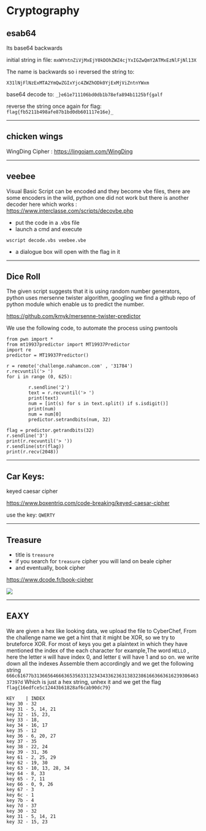 # Cryptography

## esab64 

Its base64 backwards

initial string in file: `mxWYntnZiVjMxEjY0kDOhZWZ4cjYxIGZwQmY2ATMxEzNlFjNl13X`

The name is backwards so i reversed the string to:

`X31lNjFlNzExMTA2YmQwZGIxYjc4ZWZhODk0YjExMjViZntnYWxm`
 
base64 decode to: `_}e61e711106bd0db1b78efa894b1125bf{galf`
 
reverse the string once again for flag: `flag{fb5211b498afe87b1bd0db601117e16e}_`

----------

## chicken wings

WingDing Cipher : https://lingojam.com/WingDing

----------

## veebee

Visual Basic Script can be encoded and they become vbe files, there are some encoders in the wild, python one did not work but there is another decoder here which works : https://www.interclasse.com/scripts/decovbe.php

* put the code in a .vbs file
* launch a cmd and execute

```
wscript decode.vbs veebee.vbe
```

* a dialogue box will open with the flag in it

----------

## Dice Roll

The given script suggests that it is using random number generators, python uses mersenne twister algorithm, googling we find a github repo of python module which enable us to predict the number.

https://github.com/kmyk/mersenne-twister-predictor


We use the following code, to automate the process using pwntools

```
from pwn import *
from mt19937predictor import MT19937Predictor
import re
predictor = MT19937Predictor()

r = remote('challenge.nahamcon.com' , '31784')
r.recvuntil('> ')
for i in range (0, 625):
        
        r.sendline('2')
        text = r.recvuntil('> ')
        print(text)
        num = [int(s) for s in text.split() if s.isdigit()]
        print(num)
        num = num[0]
        predictor.setrandbits(num, 32)

flag = predictor.getrandbits(32)
r.sendline('3')
print(r.recvuntil('> '))
r.sendline(str(flag))
print(r.recv(2048))
```

----------

## Car Keys:
keyed caesar cipher

https://www.boxentriq.com/code-breaking/keyed-caesar-cipher

use the key: `QWERTY`

----------

## Treasure

* title is `treasure`
* if you search for `treasure` cipher you will land on beale cipher
* and eventually, book cipher

https://www.dcode.fr/book-cipher

![](https://i.imgur.com/hV42xOk.png)

----------

## EAXY

We are given a hex like looking data, we upload the file to CyberChef,
From the challenge name we get a hint that it might be XOR, so we try to bruteforce XOR.
For most of keys you get a plaintext in which they have mentioned the index of the each character
for example,The word `HELLO` , here the letter `H` will have index 0, and letter `E` will have 1 and so on.
we write down all the indexes 
Assemble them accordingly and we get the following string
`666c61677b31366564666365356331323434336236313832386166366361623930646337397d`
Which is just a hex string, unhex it and we get the flag 
`flag{16edfce5c12443b61828af6cab90dc79}`
```
KEY    | INDEX
key 30 - 32
key 31 - 5, 14, 21
key 32 - 15, 23, 
key 33 - 18, 
key 34 - 16, 17
key 35 - 12
key 36 - 6, 20, 27
key 37 - 35
key 38 - 22, 24
key 39 - 31, 36
key 61 - 2, 25, 29
key 62 - 19, 30
key 63 - 10, 13, 28, 34
key 64 - 8, 33
key 65 - 7, 11
key 66 - 0, 9, 26
key 67 - 3
key 6c - 1
key 7b - 4
key 7d - 37
key 30 - 32
key 31 - 5, 14, 21
key 32 - 15, 23

```
